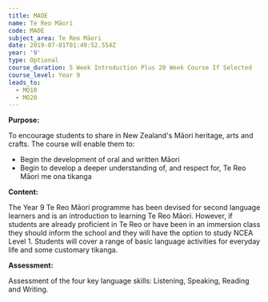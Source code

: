 ```yaml
---
title: MAOE
name: Te Reo Māori
code: MAOE
subject_area: Te Reo Māori
date: 2019-07-01T01:49:52.554Z
year: '9'
type: Optional
course_duration: 5 Week Introduction Plus 20 Week Course If Selected
course_level: Year 9
leads_to:
  - MO10
  - MO20
---
```

**Purpose:**

To encourage students to share in New Zealand's Māori heritage, arts and crafts. The course will enable them to: 

* Begin the development of oral and written Māori 
* Begin to develop a deeper understanding of, and respect for, Te Reo Māori me ona tikanga

**Content:**

The Year 9 Te Reo Māori programme has been devised for second language learners and is an introduction to learning Te Reo Māori. However, if students are already proficient in Te Reo or have been in an immersion class they should inform the school and they will have the option to study NCEA Level 1. Students will cover a range of basic language activities for everyday life and some customary tikanga.

**Assessment:**

Assessment of the four key language skills: Listening, Speaking, Reading and Writing.

